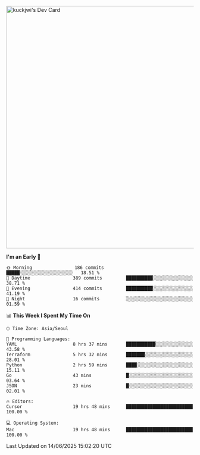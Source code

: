 <a href="https://app.daily.dev/kuckhwancho"><img src="https://api.daily.dev/devcards/v2/efef39c8028947428b3c0b486b9cd9b6.png?r=iz2&type=wide" width="652" alt="kuckjwi's Dev Card"/></a>

<!--START_SECTION:waka-->
**I'm an Early 🐤** 

```text
🌞 Morning                186 commits         █████░░░░░░░░░░░░░░░░░░░░   18.51 % 
🌆 Daytime                389 commits         ██████████░░░░░░░░░░░░░░░   38.71 % 
🌃 Evening                414 commits         ██████████░░░░░░░░░░░░░░░   41.19 % 
🌙 Night                  16 commits          ░░░░░░░░░░░░░░░░░░░░░░░░░   01.59 % 
```


📊 **This Week I Spent My Time On** 

```text
🕑︎ Time Zone: Asia/Seoul

💬 Programming Languages: 
YAML                     8 hrs 37 mins       ███████████░░░░░░░░░░░░░░   43.58 % 
Terraform                5 hrs 32 mins       ███████░░░░░░░░░░░░░░░░░░   28.01 % 
Python                   2 hrs 59 mins       ████░░░░░░░░░░░░░░░░░░░░░   15.11 % 
Go                       43 mins             █░░░░░░░░░░░░░░░░░░░░░░░░   03.64 % 
JSON                     23 mins             █░░░░░░░░░░░░░░░░░░░░░░░░   02.01 % 

🔥 Editors: 
Cursor                   19 hrs 48 mins      █████████████████████████   100.00 % 

💻 Operating System: 
Mac                      19 hrs 48 mins      █████████████████████████   100.00 % 
```


 Last Updated on 14/06/2025 15:02:20 UTC
<!--END_SECTION:waka-->
